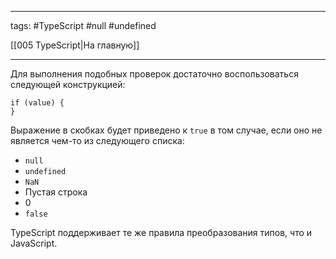 ____

tags: #TypeScript #null #undefined 

[[005 TypeScript|На главную]]

_____

Для выполнения подобных проверок достаточно воспользоваться следующей конструкцией:

```
if (value) {
}
```

Выражение в скобках будет приведено к `true` в том случае, если оно не является чем-то из следующего списка:

- `null`
- `undefined`
- `NaN`
- Пустая строка
- 0
- `false`

TypeScript поддерживает те же правила преобразования типов, что и JavaScript.
